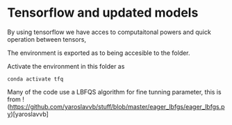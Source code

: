 # Tensorflow and updated models
By using tensorflow we have acces to computaitonal powers and quick operation between tensors,

The environment is exported as to being accesible to the folder.

Activate the environment in this folder as
```
conda activate tfq
```

Many of the code use a LBFQS algorithm for fine tunning parameter, this is from !(https://github.com/yaroslavvb/stuff/blob/master/eager_lbfgs/eager_lbfgs.py)[yaroslavvb]
